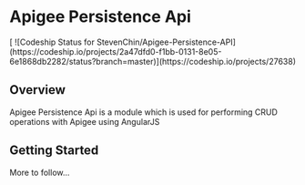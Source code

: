 <h1>Apigee Persistence Api</h1>[ ![Codeship Status for StevenChin/Apigee-Persistence-API](https://codeship.io/projects/2a47dfd0-f1bb-0131-8e05-6e1868db2282/status?branch=master)](https://codeship.io/projects/27638)

<h2>Overview</h2>

<p>Apigee Persistence Api is a module which is used for performing
   CRUD operations with Apigee using AngularJS
</p>

<h2>Getting Started</h2>

<p>More to follow...</p>
